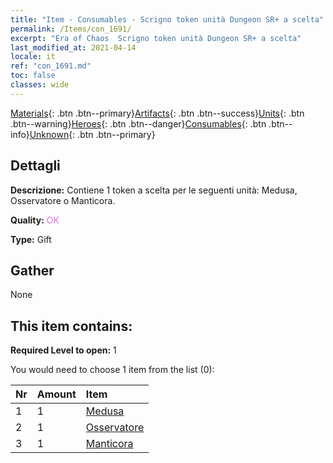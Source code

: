 ```yaml
---
title: "Item - Consumables - Scrigno token unità Dungeon SR+ a scelta"
permalink: /Items/con_1691/
excerpt: "Era of Chaos  Scrigno token unità Dungeon SR+ a scelta"
last_modified_at: 2021-04-14
locale: it
ref: "con_1691.md"
toc: false
classes: wide
---
```

 [Materials](/it/Items/){: .btn .btn--primary}[Artifacts](/it/Items/Artifacts/){: .btn .btn--success}[Units](/it/Items/Units/){: .btn .btn--warning}[Heroes](/it/Items/Heroes/){: .btn .btn--danger}[Consumables](/it/Items/Consumables/){: .btn .btn--info}[Unknown](/it/Items/Unknown/){: .btn .btn--primary}

## Dettagli
 **Descrizione:** Contiene 1 token a scelta per le seguenti unità: Medusa, Osservatore o Manticora.

 **Quality:** <span style="color: #DA70D6">OK</span>

 **Type:** Gift

## Gather

  None

## This item contains:

 **Required Level to open:** 1

 You would need to choose 1 item from the list (0):

  | Nr | Amount |     Item    |
  |:---|:-------|:------------|
  | 1 | 1 | [Medusa](/it/Items/unt_247/) | 
  | 2 | 1 | [Osservatore](/it/Items/unt_246/) | 
  | 3 | 1 | [Manticora](/it/Items/unt_249/) | 
